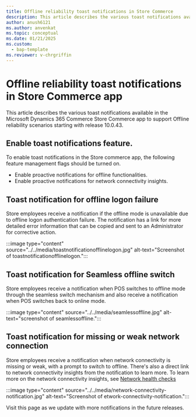 ```yaml
---
title: Offline reliability toast notifications in Store Commerce
description: This article describes the various toast notifications available in Microsoft Dynamics 365 Commerce Store Commerce app.
author: anush6121
ms.author: anvenkat 
ms.topic: conceptual 
ms.date: 01/21/2025
ms.custom: 
  - bap-template
ms.reviewer: v-chrgriffin
---
```


# Offline reliability toast notifications in Store Commerce app

This article describes the various toast notifications available in the Microsoft Dynamics 365 Commerce Store Commerce app to support Offline reliability scenarios starting with release 10.0.43. 

## Enable toast notifications feature.

To enable toast notifications in the Store commerce app, the following feature management flags should be turned on.

- Enable proactive notifications for offline functionalities.
- Enable proactive notifications for network connectivity insights.

## Toast notification for offline logon failure

Store employees receive a notification if the offline mode is unavailable due to offline logon authentication failure. The notification has a link for more detailed error information that can be copied and sent to an Administrator for corrective action.

:::image type="content" source="../../media/toastnotificationofflinelogon.jpg" alt-text="Screenshot of toastnotificationofflinelogon.":::

## Toast notification for Seamless offline switch

Store employees receive a notification when POS switches to offline mode through the seamless switch mechanism and also receive a notification when POS switches back to online mode.

:::image type="content" source="../../media/seamlessoffline.jpg" alt-text="screenshot of seamlessoffline.":::

## Toast notification for missing or weak network connection

Store employees receive a notification when network connectivity is missing or weak, with a prompt to switch to offline. There's also a direct link to network connectivity insights from the notification to learn more. To learn more on the network connectivity insights, see [Network health checks](../../pos-healthcheck.md) 

:::image type="content" source="../../media/network-connectivity-notification.jpg" alt-text="Screenshot of etwork-connectivity-notification.":::

Visit this page as we update with more notifications in the future releases.

